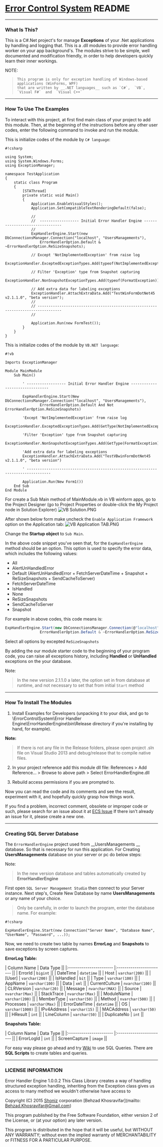 # [Error Control System](https://BehzadKhosravifar@bitbucket.org/BehzadKhosravifar/error-control-system.git)  README #
---------------------
### What Is This? ###

This is a C#.Net project's for manage __Exceptions__ of your .Net applications by handling and 
logging that. This is a .dll modules to provide error handling worker on your app background's.
The modules strive to be simple, well documented and
modification friendly, in order to help developers quickly learn their inner
workings.

NOTE: 
>     This program is only for exception handling of Windows-based applications (WinForms, WPF)
>     that are written by __.NET languages__ such as `C#`,  `VB`, `Visual F#`  and  `Visual C++`


--------------------------------
### How To Use The Examples ###

To interact with this project, at first find main class of your project to 
add this module. Then, at the beginning of the instructions before any other 
user codes, enter the following command to invoke and run the module.

This is initialize codes of the module by `C# language`:
 
```
#!csharp

using System;
using System.Windows.Forms;
using ExceptionManager;

namespace TestApplication
{
    static class Program
    {
        [STAThread]
        private static void Main()
        {
			Application.EnableVisualStyles();
            Application.SetCompatibleTextRenderingDefault(false);

            //
            //  ------------------ Initial Error Handler Engine --------------------------------
            //
            ExpHandlerEngine.Start(new DbConnectionsManager.Connection("localhost", "UsersManagements"),
                ErrorHandlerOption.Default & ~ErrorHandlerOption.ReSizeSnapshots);

            // Except 'NotImplementedException' from raise log
            ExceptionHandler.ExceptedExceptionTypes.Add(typeof(NotImplementedException));

            // Filter 'Exception' type from Snapshot capturing 
            ExceptionHandler.NonSnapshotExceptionTypes.Add(typeof(FormatException));

            // Add extra data for labeling exceptions
            ExceptionHandler.AttachExtraData.Add("TestWinFormDotNet45 v2.1.1.0", "beta version");
            //
            // ---------------------------------------------------------------------------------
            //

            Application.Run(new FormTest());
        }
    }
}
```

This is initialize codes of the module by `VB.NET language`:
 
```
#!vb

Imports ExceptionManager

Module MainModule
    Sub Main()

        ' ------------------ Initial Error Handler Engine --------------------------------

        ExpHandlerEngine.Start(New DbConnectionsManager.Connection("localhost", "UsersManagements"),
                ErrorHandlerOption.Default And Not ErrorHandlerOption.ReSizeSnapshots)

        'Except 'NotImplementedException' from raise log
        ExceptionHandler.ExceptedExceptionTypes.Add(GetType(NotImplementedException))

        'Filter 'Exception' type from Snapshot capturing 
        ExceptionHandler.NonSnapshotExceptionTypes.Add(GetType(FormatException))

        'Add extra data for labeling exceptions
        ExceptionHandler.AttachExtraData.Add("TestVBwinFormDotNet45 v2.1.1.0", "beta version")

        ' ---------------------------------------------------------------------------------
        
        Application.Run(New Form1())
    End Sub
End Module

```

For create a Sub Main method of MainModule.vb in VB winform apps, go to the Project Designer (go to Project Properties or double-click the My Project node in Solution Explorer)
![VB Solution.PNG](https://bitbucket.org/repo/7AAK6y/images/391053001-VB%20Solution.PNG)

After shown below form make uncheck the `Enable Application Framework` option on the Application tab:
![VB Application TAB.PNG](https://bitbucket.org/repo/7AAK6y/images/2287578620-VB%20Application%20TAB.PNG)

Change the __Startup object__ to `Sub Main`.


In the above code snippet you've seen that, for the `ExpHandlerEngine` method should be an option. This option is used to specify the error data, which includes the following values:

-  All
-  AlertUnHandledError
-  Default (AlertUnHandledError + FetchServerDateTime + Snapshot + ReSizeSnapshots + SendCacheToServer)
-  FetchServerDateTime
-  IsHandled
-  None
-  ReSizeSnapshots
-  SendCacheToServer
-  Snapshot

For example in above codes, this code means is:
```csharp
ExpHandlerEngine.Start(new DbConnectionsManager.Connection(@"localhost", "UsersManagements"),
                ErrorHandlerOption.Default & ~ErrorHandlerOption.ReSizeSnapshots);
```
Select all options by excepted `ReSizeSnapshots`

By adding the our module starter code to the beginning of your program code, you can raise all exceptions history, including __Handled__ or __UnHandled__ exceptions on the your database.

Note:
>	In the new version 2.1.1.0 a later, the option set in from database at runtime, and not necessary to set that from initial `Start` method


--------------------------
### How To Install The Modules ###

1. Install Examples for Developers (unpacking it to your disk, and go to
\ErrorControlSystem\Error Handler Engine\ErrorHandlerEngine\bin\Release directory if you're installing by hand, for example).

  __Note:__
> If there is not any file in the Release folders, please open project .sln file on Visual Studio 2013 and debug/release that to compile native files.


2. In your project reference add this module dll file:  References > Add Reference... > Browse to above path > Select ErrorHandlerEngine.dll

3. Rebuild access permissions if you are prompted to.

Now you can read the code and its comments and see the result, experiment with
it, and hopefully quickly grasp how things work.

If you find a problem, incorrect comment, obsolete or improper code or such,
please search for an issue about it at [ECS Issue](https://bitbucket.org/BehzadKhosravifar/error-control-system/issues)
If there isn't already an issue for it, please create a new one.


--------------------------
### Creating SQL Server Database ###

The `ErrorHandlerEngine` project used from __UsersManagements __ database. So that is necessary for run this application.
For Creating __UsersManagements__ database on your server or pc do below steps:

Note:
> In the new version database and tables automatically created by __ErrorHandlerEngine__


First open `SQL Server Management Studio` then connect to your Server instance.
Next step's, Create New Database by name __UsersManagements__ or any name of your choice.

> Only be carefully, in order to launch the program, enter the database name. For example: 

```
#!csharp

ExpHandlerEngine.Start(new Connection("Server Name", "Database Name", "UserName", "Password", ...));
```

Now, we need to create two table by names __ErrorLog__ and __Snapshots__ to save exceptions by screen captures.

__ErrorLog Table:__

| Column Name      | Data Type             || 
|:----------------------- |:------------------------ ||
| ErrorId                  |   `bigint`                ||
| DateTime             |   `datetime`            ||
| Host                     |  `varchar(200)`       ||
| [User]                   | `varchar(200)`       ||
| IsHandled            |  `bit`                       ||
| Type                    |  `varchar(100)`       ||
| AppName            |  `varchar(100)`      ||
| Data                    |  `xml`                      ||
| CurrentCulture    |  `nvarchar(100)`     ||
| CLRVersion        |  `varchar(20)`         ||
| Message             |  `nvarchar(MAX)`   ||
| Source                |  `nvarchar(Max)`   ||
| StackTrace          |  `nvarchar(Max)`   ||
| ModuleName      |  `varchar(200)`       ||
| MemberType       |  `varchar(50)`        ||
| Method                |  `nvarchar(500)`    ||
| Processes            |  `varchar(Max)`     ||
| ErrorDateTime     |  `datetime`            ||
| OS                       |  `varchar(1000)`    ||
| IPv4Address        |  `varchar(15)`        ||
| MACAddress       |  `varchar(50)`        ||
| HResult               |  `int`                       ||
| LineColumn         |  `varchar(50)`        ||
| DuplicateNo        |  `int`                       ||

__Snapshots Table:__

| Column Name      | Data Type             || 
|:----------------------- |:------------------------ ||
| ErrorLogId            |   `int`                     ||
| ScreenCapture     |   `image`               ||

For easy way please go ahead and try [Wiki](https://BehzadKhosravifar@bitbucket.org/BehzadKhosravifar/error-control-system.git/wiki) to use SQL Queries.
There are __SQL Scripts__ to create tables and queries.

--------------------------
### LICENSE INFORMATION ###

Error Handler Engine 1.0.0.2
This Class Library creates a way of handling structured exception handling,
inheriting from the Exception class gives us access to many method
we wouldn't otherwise have access to
                  
Copyright (C) 2015  [Shoniz](http://shoniz.com/) corporation
[Behzad Khosravifar](mailto: Behzad.Khosravifar@Gmail.com)

This program published by the Free Software Foundation,
either version 2 of the License, or (at your option) any later version.

This program is distributed in the hope that it will be useful,
but WITHOUT ANY WARRANTY; without even the implied warranty of
MERCHANTABILITY or FITNESS FOR A PARTICULAR PURPOSE.